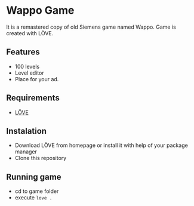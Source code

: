 # Wappo Game
It is a remastered copy of old Siemens game named Wappo. Game is created with LÖVE.

## Features
* 100 levels
* Level editor
* Place for your ad.

## Requirements
* [LÖVE](https://love2d.org/)

## Instalation
* Download LÖVE from homepage or install it with help of your package manager
* Clone this repository

## Running game
* cd to game folder
* execute `love .`
